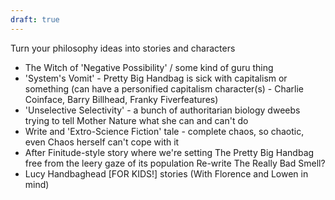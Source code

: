```yaml
---
draft: true
---
```

Turn your philosophy ideas into stories and characters
- The Witch of 'Negative Possibility' / some kind of guru thing
- 'System's Vomit' - Pretty Big Handbag is sick with capitalism or something (can have a personified capitalism character(s) - Charlie Coinface, Barry Billhead, Franky Fiverfeatures)
- 'Unselective Selectivity' - a bunch of authoritarian biology dweebs trying to tell Mother Nature what she can and can't do
- Write and 'Extro-Science Fiction' tale - complete chaos, so chaotic, even Chaos herself can't cope with it
- After Finitude-style story where we're setting The Pretty Big Handbag free from the leery gaze of its population
Re-write The Really Bad Smell?
- Lucy Handbaghead [FOR KIDS!] stories (With Florence and Lowen in mind)